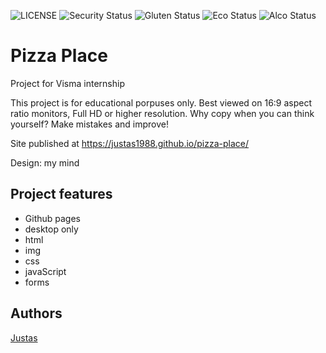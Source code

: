 ![LICENSE](https://img.shields.io/badge/license-MIT-blue.svg?style=flat-square)
![Security Status](https://img.shields.io/security-headers?label=Security&url=https%3A%2F%2Fgithub.com&style=flat-square)
![Gluten Status](https://img.shields.io/badge/Gluten-Free-green.svg)
![Eco Status](https://img.shields.io/badge/ECO-Friendly-green.svg)
![Alco Status](https://img.shields.io/badge/Contains-Alcohol-red.svg)

# Pizza Place

Project for Visma internship

This project is for educational porpuses only. Best viewed on 16:9 aspect ratio monitors, Full HD or higher resolution. Why copy when you can think yourself?
Make mistakes and improve!

Site published at https://justas1988.github.io/pizza-place/

Design: my mind

## Project features

- Github pages
- desktop only
- html
- img 
- css
- javaScript
- forms

## Authors

[Justas](https://github.com/Justas1988)